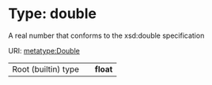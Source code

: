 
# Type: double


A real number that conforms to the xsd:double specification

URI: [metatype:Double](https://w3id.org/biolink/biolinkml/meta/types/Double)

|  |  |  |
| --- | --- | --- |
| Root (builtin) type | | **float** |
